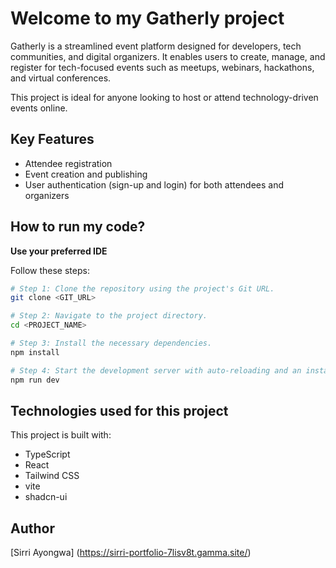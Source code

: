 # Welcome to my Gatherly project

Gatherly is a streamlined event platform designed for developers, tech communities, and digital organizers. It enables users to create, manage, and register for tech-focused events such as meetups, webinars, hackathons, and virtual conferences.

This project is ideal for anyone looking to host or attend technology-driven events online.

## Key Features

- Attendee registration
- Event creation and publishing
- User authentication (sign-up and login) for both attendees and organizers

## How to run my code?

**Use your preferred IDE**

Follow these steps:

```sh
# Step 1: Clone the repository using the project's Git URL.
git clone <GIT_URL>

# Step 2: Navigate to the project directory.
cd <PROJECT_NAME>

# Step 3: Install the necessary dependencies.
npm install

# Step 4: Start the development server with auto-reloading and an instant preview.
npm run dev
```

## Technologies used for this project

This project is built with:

- TypeScript
- React
- Tailwind CSS
- vite
- shadcn-ui

## Author

[Sirri Ayongwa] (https://sirri-portfolio-7lisv8t.gamma.site/)
